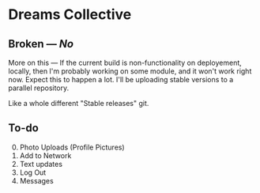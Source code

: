 Dreams Collective
=================

## Broken — *No*

More on this — If the current build is non-functionality on deployement, locally, then I'm probably working on some module, and it won't work right now. Expect this to happen a lot. I'll be uploading stable versions to a parallel repository. 

Like a whole different "Stable releases" git. 

## To-do 

0. Photo Uploads (Profile Pictures)
1. Add to Network
2. Text updates
3. Log Out
4. Messages